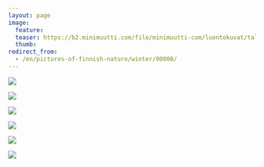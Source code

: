 ```yaml
---
layout: page
image:
  feature:
  teaser: https://b2.minimuutti.com/file/minimuutti-com/luontokuvat/talvi/IMG17895-245px.jpg
  thumb:
redirect_from:
  - /en/pictures-of-finnish-nature/winter/00008/
---
```


[![](https://b2.minimuutti.com/file/minimuutti-com/luontokuvat/talvi/IMG17914-800px.jpg)](https://dl.dropboxusercontent.com/sh/ea1wtnz7z734o12/AABOVa2tRFAoA8g7Tl5rrxnea/luontokuvat/talvi/IMG17914.jpg)

[![](https://b2.minimuutti.com/file/minimuutti-com/luontokuvat/talvi/IMG17919-800px.jpg)](https://dl.dropboxusercontent.com/sh/ea1wtnz7z734o12/AAApkIhQMS-a4cJQ98JpdFBCa/luontokuvat/talvi/IMG17919.jpg)

[![](https://b2.minimuutti.com/file/minimuutti-com/luontokuvat/talvi/IMG17922-800px.jpg)](https://dl.dropboxusercontent.com/sh/ea1wtnz7z734o12/AADOpimXggOYejmeuDwstUSIa/luontokuvat/talvi/IMG17922.jpg)

[![](https://b2.minimuutti.com/file/minimuutti-com/luontokuvat/talvi/IMG17939-800px.jpg)](https://dl.dropboxusercontent.com/sh/ea1wtnz7z734o12/AAAFNeeAtKefFKZvoCwRUobIa/luontokuvat/talvi/IMG17939.jpg)

[![](https://b2.minimuutti.com/file/minimuutti-com/luontokuvat/talvi/IMG17895-800px.jpg)](https://dl.dropboxusercontent.com/sh/ea1wtnz7z734o12/AACDI4l_yaXStd-O__D7oYwua/luontokuvat/talvi/IMG17895.JPG)

[![](https://b2.minimuutti.com/file/minimuutti-com/luontokuvat/talvi/IMG17899-800px.jpg)](https://dl.dropboxusercontent.com/sh/ea1wtnz7z734o12/AACxd8Su5zXMnjGtycWRsonCa/luontokuvat/talvi/IMG17899.jpg)
